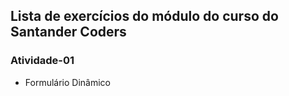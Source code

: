 ## Lista de exercícios do módulo do curso do Santander Coders

### Atividade-01
- Formulário Dinâmico
